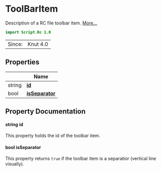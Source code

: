 # ToolBarItem

Description of a RC file toolbar item. [More...](#detailed-description)

```qml
import Script.Rc 1.0
```

<table>
<tr><td>Since:</td><td>Knut 4.0</td></tr>
</table>

## Properties

| | Name |
|-|-|
|string|**[id](#id)**|
|bool|**[isSeparator](#isSeparator)**|

## Property Documentation

#### <a name="id"></a>string **id**

This property holds the id of the toolbar item.

#### <a name="isSeparator"></a>bool **isSeparator**

This property returns `true` if the toolbar item is a separatior (vertical line visually).
